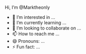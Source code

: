 Hi, I’m @Marktheonly
- 👀 I’m interested in ...
- 🌱 I’m currently learning ...
- 💞️ I’m looking to collaborate on ...
- 📫 How to reach me ...
- 😄 Pronouns: ...
- ⚡ Fun fact: ...

<!---
Marktheonly/Marktheonly is a ✨ special ✨ repository because its `README.md` (this file) appears on your GitHub profile.
You can click the Preview link to take a look at your changes.
--->

